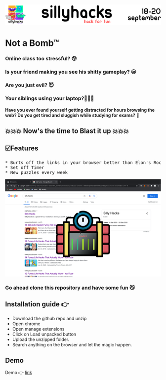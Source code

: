 ![](icons/silly.png)

#
# Not a Bomb™


### Online class too stressful? 😰
### Is your friend making you see his shitty gameplay? 😒
### Are you just evil? 😈
### Your siblings using your laptop?👨🏻‍💻

#### Have you ever found yourself getting distracted for hours browsing the web? Do you get tired and sluggish while studying for exams? 🥱

   </h2>

## 💥💥💥 Now's the time to Blast it up 💥💥💥



## ☑️Features
<pre>
* Burts off the links in your browser better than Elon's Rockets
* Set off Timer
* New puzzles every week
</pre>


<img src="./icons/ss.png">

### Go ahead clone this repository and have some fun 😼

## Installation guide 👉 
- Download the github repo and unzip
- Open chrome
- Open manage extensions
- Click on Load unpacked button
- Upload the unzipped folder.
- Search anything on the browser and let the magic happen.

## Demo
Demo 👉 <a href="https://www.youtube.com/watch?v=9Sj_JRzsuq0&feature=emb_logo">link</a>


#


